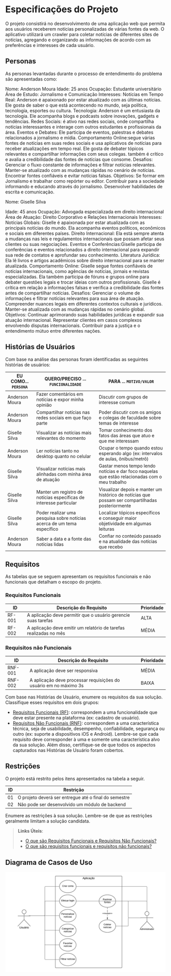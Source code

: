 # Especificações do Projeto

O projeto consistirá no desenvolvimento de uma aplicação web que permita aos usuários receberem notícias personalizadas de várias fontes da web. O aplicativo utilizará um crawler para coletar notícias de diferentes sites de notícias, agregando e organizando as informações de acordo com as preferências e interesses de cada usuário.


## Personas
As personas levantadas durante o processo de entendimento do problema são apresentadas como:

Nome: Anderson Moura
Idade: 25 anos
Ocupação: Estudante universitário
Área de Estudo: Jornalismo e Comunicação
Interesses:
Notícias em Tempo Real: Anderson é apaixonado por estar atualizado com as últimas notícias. Ele gosta de saber o que está acontecendo no mundo, seja política, tecnologia, esportes ou cultura.
Tecnologia: Anderson é um entusiasta da tecnologia. Ele acompanha blogs e podcasts sobre inovações, gadgets e tendências.
Redes Sociais:  é ativo nas redes sociais, onde compartilha notícias interessantes e interage com outros estudantes e profissionais da área.
Eventos e Debates: Ele participa de eventos, palestras e debates relacionados a jornalismo e mídia.
Comportamento Online:segue várias fontes de notícias em suas redes sociais e usa aplicativos de notícias para receber atualizações em tempo real.
Ele gosta de debater tópicos relevantes e compartilhar informações com seus colegas.
também é crítico e avalia a credibilidade das fontes de notícias que consome.
Desafios:
Gerenciar o fluxo constante de informações e filtrar notícias relevantes.
Manter-se atualizado com as mudanças rápidas no cenário de notícias.
Encontrar fontes confiáveis e evitar notícias falsas.
Objetivos:
Se formar em Jornalismo e trabalhar como repórter ou editor.
Contribuir para a sociedade informando e educando através do jornalismo.
Desenvolver habilidades de escrita e comunicação.

Nome: Giselle Silva

Idade: 45 anos
Ocupação: Advogada especializada em direito internacional
Área de Atuação: Direito Corporativo e Relações Internacionais
Interesses:
Notícias Globais: Giselle é apaixonada por estar atualizada com as principais notícias do mundo. Ela acompanha eventos políticos, econômicos e sociais em diferentes países.
Direito Internacional: Ela está sempre atenta a mudanças nas leis e regulamentos internacionais que possam afetar seus clientes ou suas negociações.
Eventos e Conferências:Giselle participa de conferências e eventos relacionados a direito internacional para expandir sua rede de contatos e aprofundar seu conhecimento.
Literatura Jurídica: Ela lê livros e artigos acadêmicos sobre direito internacional para se manter atualizada.
Comportamento Online:
Giselle segue fontes confiáveis de notícias internacionais, como agências de notícias, jornais e revistas especializadas.
Ela também participa de fóruns e grupos online para debater questões legais e trocar ideias com outros profissionais.
Giselle é crítica em relação a informações falsas e verifica a credibilidade das fontes antes de compartilhar notícias.
Desafios:
Gerenciar o volume de informações e filtrar notícias relevantes para sua área de atuação.
Compreender nuances legais em diferentes contextos culturais e jurídicos.
Manter-se atualizada com as mudanças rápidas no cenário global.
Objetivos:
Continuar aprimorando suas habilidades jurídicas e expandir sua atuação internacional.
Representar clientes em casos complexos envolvendo disputas internacionais.
Contribuir para a justiça e o entendimento mútuo entre diferentes nações.



 
## Histórias de Usuários

Com base na análise das personas foram identificadas as seguintes histórias de usuários:

|EU COMO... `PERSONA`| QUERO/PRECISO ... `FUNCIONALIDADE` |PARA ... `MOTIVO/VALOR`|
|--------------------|------------------------------------|-----------------------|
|Anderson Moura|Fazer comentários em notícias e expor minha opinião|Discutir com grupos de interesse comum|
|Anderson Moura|Compartilhar notícias nas redes sociais em que faço parte|Poder discutir com os amigos e colegas de faculdade sobre temas de interesse|
|Giselle Silva|Visualizar as notícias mais relevantes do momento|Tomar conhecimento dos fatos das áreas que atuo e que me interessam|
|Anderson Moura|Ler notícias tanto no desktop quanto no celular|Ocupar o tempo quando estou esperando algo (ex: intervalos de aulas, ônibus/metrô)|
|Giselle Silva|Visualizar notícias mais alinhadas com minha área de atuação|Gastar menos tempo lendo notícias e dar foco naquelas que estão relacionadas com o meu trabalho|
|Giselle Silva|Manter um registro de notícias específicas de interesse particular|Visualizar depois e manter um histórico de notícias que possam ser compartilhadas posteriormente|
|Giselle Silva|Poder realizar uma pesquisa sobre notícias acerca de um tema específico|Localizar tópicos específicos e conseguir maior objetividade em algumas leituras|
|Anderson Moura|Saber a data e a fonte das notícias lidas|Confiar no conteúdo passado e na atualidade das notícias que recebo|

## Requisitos

As tabelas que se seguem apresentam os requisitos funcionais e não funcionais que detalham o escopo do projeto.

### Requisitos Funcionais

|ID    | Descrição do Requisito  | Prioridade |
|------|-----------------------------------------|----|
|RF-001| A aplicação deve permitir que o usuário gerencie suas tarefas | ALTA | 
|RF-002| A aplicação deve emitir um relatório de tarefas realizadas no mês   | MÉDIA |

### Requisitos não Funcionais

|ID     | Descrição do Requisito  |Prioridade |
|-------|-------------------------|----|
|RNF-001| A aplicação deve ser responsiva | MÉDIA | 
|RNF-002| A aplicação deve processar requisições do usuário em no máximo 3s |  BAIXA | 

Com base nas Histórias de Usuário, enumere os requisitos da sua solução. Classifique esses requisitos em dois grupos:

- [Requisitos Funcionais
 (RF)](https://pt.wikipedia.org/wiki/Requisito_funcional):
 correspondem a uma funcionalidade que deve estar presente na
  plataforma (ex: cadastro de usuário).
- [Requisitos Não Funcionais
  (RNF)](https://pt.wikipedia.org/wiki/Requisito_n%C3%A3o_funcional):
  correspondem a uma característica técnica, seja de usabilidade,
  desempenho, confiabilidade, segurança ou outro (ex: suporte a
  dispositivos iOS e Android).
Lembre-se que cada requisito deve corresponder à uma e somente uma
característica alvo da sua solução. Além disso, certifique-se de que
todos os aspectos capturados nas Histórias de Usuário foram cobertos.

## Restrições

O projeto está restrito pelos itens apresentados na tabela a seguir.

|ID| Restrição                                             |
|--|-------------------------------------------------------|
|01| O projeto deverá ser entregue até o final do semestre |
|02| Não pode ser desenvolvido um módulo de backend        |


Enumere as restrições à sua solução. Lembre-se de que as restrições geralmente limitam a solução candidata.

> **Links Úteis**:
> - [O que são Requisitos Funcionais e Requisitos Não Funcionais?](https://codificar.com.br/requisitos-funcionais-nao-funcionais/)
> - [O que são requisitos funcionais e requisitos não funcionais?](https://analisederequisitos.com.br/requisitos-funcionais-e-requisitos-nao-funcionais-o-que-sao/)

## Diagrama de Casos de Uso

![Diagrama de Casos de Uso](img/diagrama-casosdeuso.jpeg)


